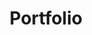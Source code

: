 ---
  title: "Portfolio"
  description: "Estas aqui! un lugar donde puedes ver mis proyectos y habilidades."
  image: "/favicon.svg"
  url: "https://example.com/portfolio"
  tags: ["web", "design", "development", "astro", "html", "css", "tailwindcss"]
---